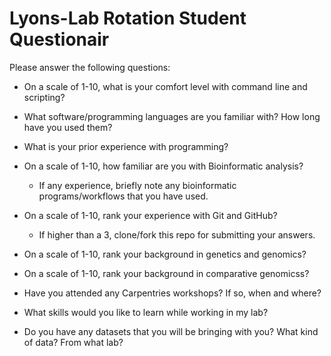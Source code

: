 # Lyons-Lab Rotation Student Questionair

Please answer the following questions:

* On a scale of 1-10, what is your comfort level with command line and scripting?

* What software/programming languages are you familiar with?  How long have you used them?

* What is your prior experience with programming?

* On a scale of 1-10, how familiar are you with Bioinformatic analysis? 

  * If any experience, briefly note any bioinformatic programs/workflows that you have used.

* On a scale of 1-10, rank your experience with Git and GitHub?

  * If higher than a 3, clone/fork this repo for submitting your answers.

* On a scale of 1-10, rank your background in genetics and genomics?

* On a scale of 1-10, rank your background in comparative genomicss?

* Have you attended any Carpentries workshops? If so, when and where?

* What skills would you like to learn while working in my lab?

* Do you have any datasets that you will be bringing with you? What kind of data?  From what lab? 


